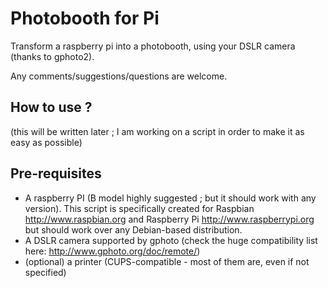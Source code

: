 Photobooth for Pi
==========

Transform a raspberry pi into a photobooth, using your DSLR camera (thanks to gphoto2).

Any comments/suggestions/questions are welcome.

How to use ?
------------
(this will be written later ; I am working on a script in order to make it as easy as possible)

Pre-requisites
--------------
- A raspberry PI (B model highly suggested ; but it should work with any version). This script is specifically created for Raspbian http://www.raspbian.org and Raspberry Pi http://www.raspberrypi.org but should work over any Debian-based distribution.
- A DSLR camera supported by gphoto (check the huge compatibility list here: http://www.gphoto.org/doc/remote/)
- (optional) a printer (CUPS-compatible - most of them are, even if not specified)
